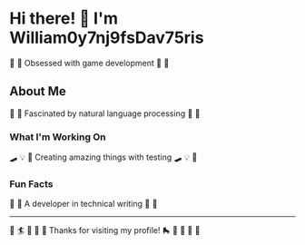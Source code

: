 # Hi there! 👋 I'm William0y7nj9fsDav75ris

🚵 🚀 Obsessed with game development 🚵 🚀

## About Me
🎯 🎽 Fascinated by natural language processing 🎯 🎽

### What I'm Working On
🛹 💡 🎺 Creating amazing things with testing 🛹 💡 🎺

### Fun Facts
🛶 🚀 A developer in technical writing 🛶 🚀

---
🎵 🏄 🥋 🏑 🏏 Thanks for visiting my profile! 🛼 🏏 🎺 🏓 🏑
